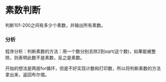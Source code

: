 # 素数判断

判断101-200之间有多少个素数，并输出所有素数。

### 分析

程序分析：判断素数的方法：用一个数分别去除2到sqrt(这个数)，如果能被整除，则表明此数不是素数，反之是素数。

开始的想法是两层for循环，但是不好实现计数和打印数，所以将判断素数的方法拿出来，返回布尔值。